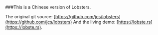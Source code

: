 ###This is a Chinese version of Lobsters. 

The original git source: [https://github.com/jcs/lobsters](https://github.com/jcs/lobsters)
And the living demo: [https://lobste.rs](https://lobste.rs). 